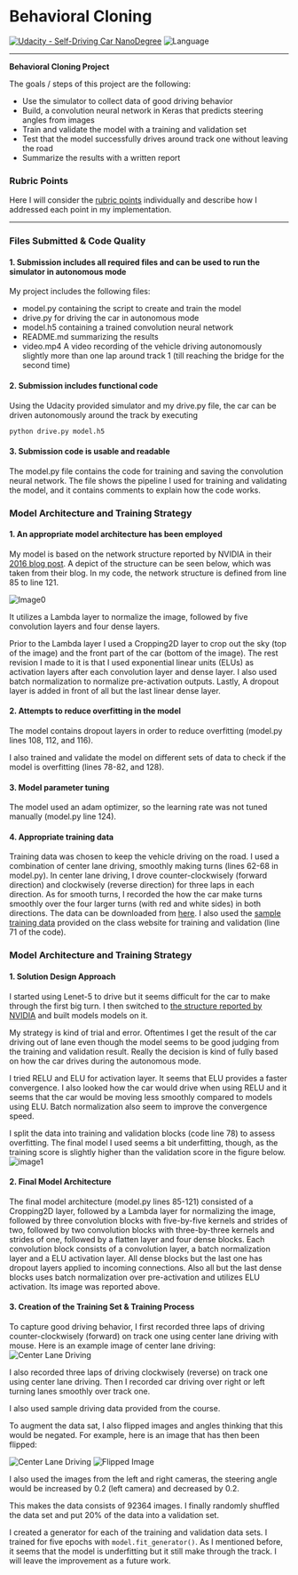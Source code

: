 # **Behavioral Cloning** 

[![Udacity - Self-Driving Car NanoDegree](https://s3.amazonaws.com/udacity-sdc/github/shield-carnd.svg)](http://www.udacity.com/drive)  ![Language](https://img.shields.io/badge/language-Python-green.svg)

---

**Behavioral Cloning Project**

The goals / steps of this project are the following:
* Use the simulator to collect data of good driving behavior
* Build, a convolution neural network in Keras that predicts steering angles from images
* Train and validate the model with a training and validation set
* Test that the model successfully drives around track one without leaving the road
* Summarize the results with a written report


[//]: # (Image References)

[image0]: ./images/CNN-nvidia.png "CNN Structure from NVIDIA Developer Blog"
[image1]: ./images/training-validation.png "Training and Validation Score"
[image2]: ./images/center_2018_01_13_01_05_25_771.jpg "Center Lane Driving"
[image3]: ./images/center_2018_01_13_01_05_25_771_flip.jpg "Flipped Image"

[image4]: ./examples/placeholder_small.png "Recovery Image"
[image5]: ./examples/placeholder_small.png "Recovery Image"
[image6]: ./examples/placeholder_small.png "Normal Image"
[image7]: ./examples/placeholder_small.png "Flipped Image"

### Rubric Points
 Here I will consider the [rubric points](https://review.udacity.com/#!/rubrics/432/view) individually and describe how I addressed each point in my implementation.  

---
### Files Submitted & Code Quality

#### 1. Submission includes all required files and can be used to run the simulator in autonomous mode

My project includes the following files:
* model.py containing the script to create and train the model
* drive.py for driving the car in autonomous mode
* model.h5 containing a trained convolution neural network 
* README.md summarizing the results
* video.mp4 A video recording of the vehicle driving autonomously slightly more than one lap around track 1 (till reaching the bridge for the second time)

#### 2. Submission includes functional code
Using the Udacity provided simulator and my drive.py file, the car can be driven autonomously around the track by executing 
```sh
python drive.py model.h5
```

#### 3. Submission code is usable and readable

The model.py file contains the code for training and saving the convolution neural network. The file shows the pipeline I used for training and validating the model, and it contains comments to explain how the code works.

### Model Architecture and Training Strategy

#### 1. An appropriate model architecture has been employed

My model is based on the network structure reported by NVIDIA
in their [2016 blog post](https://devblogs.nvidia.com/parallelforall/deep-learning-self-driving-cars/).  A depict of the structure can be seen
below, which was taken from their blog.  In my code, the 
network structure is defined from line 85 to line 121.

![Image0]

It utilizes a Lambda layer to normalize the image, followed by five convolution layers and four dense layers.

Prior to the Lambda layer I used a Cropping2D layer to
crop out the sky (top of the image) and the front part of the car (bottom of the image).
The rest revision I made to it is that I used exponential linear units (ELUs) as activation layers after each 
convolution layer and dense layer. I also used batch normalization to normalize pre-activation outputs. Lastly,
A dropout layer is added in front of all but the last linear dense layer. 

#### 2. Attempts to reduce overfitting in the model

The model contains dropout layers in order to reduce overfitting (model.py lines 108, 112, and 116). 

I also trained and validate the model on different sets
of data to check if the model is overfitting (lines 78-82, and 128).

#### 3. Model parameter tuning

The model used an adam optimizer, so the learning rate was not tuned manually (model.py line 124).

#### 4. Appropriate training data

Training data was chosen to keep the vehicle driving on the road. I used a combination of center lane driving, smoothly
making turns (lines 62-68 in model.py). 
In center lane driving, I drove counter-clockwisely (forward direction) and clockwisely (reverse direction) for three laps in each direction. 
As for smooth turns, I recorded the how the car make turns
smoothly over the four larger turns (with red and white sides) in both directions.
The data can be downloaded from [here](https://drive.google.com/file/d/1Ltu72L4DduQid8CEf8xw0m95cTyjlx6j/view?usp=sharing). 
I also used the [sample training data](https://d17h27t6h515a5.cloudfront.net/topher/2016/December/584f6edd_data/data.zip)
provided on the class website for training and validation (line 71 of the code).


### Model Architecture and Training Strategy

#### 1. Solution Design Approach

I started using Lenet-5 to drive but it seems difficult 
for the car to make through the first big turn.  I then
switched to [the structure reported by NVIDIA](https://d17h27t6h515a5.cloudfront.net/topher/2016/December/584f6edd_data/data.zip) and built models models on it.

My strategy is kind of trial and error.  Oftentimes I
get the result of the car driving out of lane even though the
model seems to be good judging from the training and validation result. Really the decision is kind of fully based
on how the car drives during the autonomous mode.

I tried RELU and ELU for activation layer. It seems that 
ELU provides a faster convergence.  I also looked how the car
would drive when using RELU and it seems that the car would
be moving less smoothly compared to models using ELU.
Batch normalization also seem to improve the convergence speed.

I split the data into training and validation blocks (code line 78) to assess overfitting. The final model I used seems
a bit underfitting, though, as the training score is slightly
higher than the validation score in the figure below. 
![image1]


#### 2. Final Model Architecture

The final model architecture (model.py lines 85-121) consisted of a Cropping2D layer, followed by a 
Lambda layer for normalizing the image, followed by three
convolution blocks with five-by-five kernels and strides of two, followed by two convolution blocks with three-by-three kernels and strides of one, followed by a flatten layer and
four dense blocks.
Each convolution block consists of a convolution layer,
a batch normalization layer and a ELU activation layer.
All dense blocks but the last one has dropout layers
applied to incoming connections. Also all but the last dense blocks uses batch normalization over pre-activation and
utilizes ELU activation. 
Its image was reported above.

#### 3. Creation of the Training Set & Training Process

To capture good driving behavior, I first recorded three laps of driving counter-clockwisely (forward) on track one using center lane driving with mouse.
 Here is an example image of center lane driving:
![][image2]

I also recorded three laps of driving clockwisely (reverse)
on track one using center lane driving.
Then I recorded car driving over right or left turning lanes
smoothly over track one. 

I also used sample driving data provided from the course.

To augment the data sat, I also flipped images and angles thinking that this would be negated. For example, here is an image that has then been flipped:

![][image2]
![][image3]

I also used the images from the left and right cameras,
the steering angle would be increased by 0.2 (left camera)
and decreased by 0.2.

This makes the data consists of 92364 images.
I finally randomly shuffled the data set and put 20% of the data into a validation set. 

I created a generator for each of the training and validation
data sets. I trained for five epochs with `model.fit_generator()`.  As I mentioned before, it seems that the model is underfitting but it still make through the track.  I will leave the improvement as a future work.
